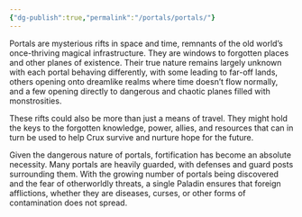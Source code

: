 ```yaml
---
{"dg-publish":true,"permalink":"/portals/portals/"}
---
```


Portals are mysterious rifts in space and time, remnants of the old world’s once-thriving magical infrastructure. They are windows to forgotten places and other planes of existence. Their true nature remains largely unknown with each portal behaving differently, with some leading to far-off lands, others opening onto dreamlike realms where time doesn’t flow normally, and a few opening directly to dangerous and chaotic planes filled with monstrosities. 

These rifts could also be more than just a means of travel. They might hold the keys to the forgotten knowledge, power, allies, and resources that can in turn be used to help Crux survive and nurture hope for the future.  

Given the dangerous nature of portals, fortification has become an absolute necessity. Many portals are heavily guarded, with defenses and guard posts surrounding them. With the growing number of portals being discovered and the fear of otherworldly threats, a single Paladin ensures that foreign afflictions, whether they are diseases, curses, or other forms of contamination does not spread.
